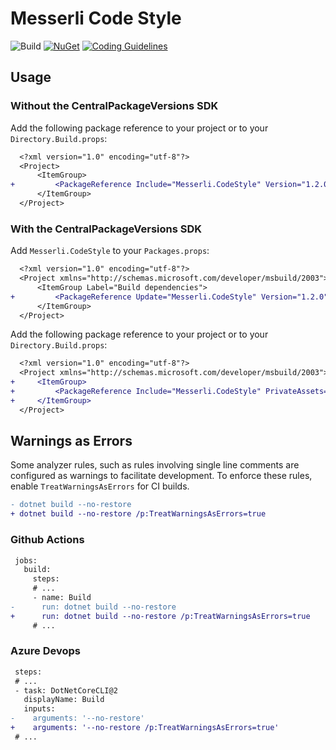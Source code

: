 # Messerli Code Style

![Build](https://github.com/messerli-informatik-ag/code-style/workflows/Build/badge.svg)
[![NuGet](https://img.shields.io/nuget/v/Messerli.CodeStyle.svg)](https://www.nuget.org/packages/Messerli.CodeStyle)
[![Coding Guidelines](https://img.shields.io/badge/coding%20guidelines-website-blueviolet)](https://messerli-informatik-ag.github.io/code-style/)

## Usage

### Without the CentralPackageVersions SDK

Add the following package reference to your project or to your `Directory.Build.props`:

```diff
  <?xml version="1.0" encoding="utf-8"?>
  <Project>
      <ItemGroup>
+         <PackageReference Include="Messerli.CodeStyle" Version="1.2.0" PrivateAssets="all" />
      </ItemGroup>
  </Project>
```

### With the CentralPackageVersions SDK

Add `Messerli.CodeStyle` to your `Packages.props`:
```diff
  <?xml version="1.0" encoding="utf-8"?>
  <Project xmlns="http://schemas.microsoft.com/developer/msbuild/2003">
      <ItemGroup Label="Build dependencies">
+         <PackageReference Update="Messerli.CodeStyle" Version="1.2.0" />
      </ItemGroup>
  </Project>
```

Add the following package reference to your project or to your `Directory.Build.props`:
```diff
  <?xml version="1.0" encoding="utf-8"?>
  <Project xmlns="http://schemas.microsoft.com/developer/msbuild/2003">
+     <ItemGroup>
+         <PackageReference Include="Messerli.CodeStyle" PrivateAssets="all" />
+     </ItemGroup>
  </Project>
```

## Warnings as Errors

Some analyzer rules, such as rules involving single line comments are configured as warnings to facilitate development.
To enforce these rules, enable `TreatWarningsAsErrors` for CI builds.

```diff
- dotnet build --no-restore
+ dotnet build --no-restore /p:TreatWarningsAsErrors=true
```

### Github Actions
```diff
 jobs:
   build:
     steps:
     # ...
     - name: Build
-      run: dotnet build --no-restore
+      run: dotnet build --no-restore /p:TreatWarningsAsErrors=true
     # ...
```

### Azure Devops
```diff
 steps:
 # ...
 - task: DotNetCoreCLI@2
   displayName: Build
   inputs:
-    arguments: '--no-restore'
+    arguments: '--no-restore /p:TreatWarningsAsErrors=true'
 # ...
```